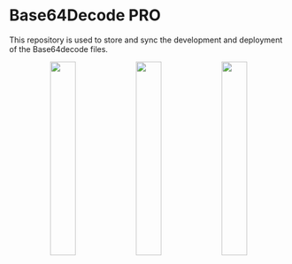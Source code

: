 # Base64Decode PRO
This repository is used to store and sync the development and deployment of the Base64decode files. 


<p align="center" width="100%">
    <img width="30%" src="https://i.stack.imgur.com/RJj4x.png">
    <img width="30%" src="https://i.stack.imgur.com/RJj4x.png">
    <img width="30%" src="https://i.stack.imgur.com/RJj4x.png">
</p>

